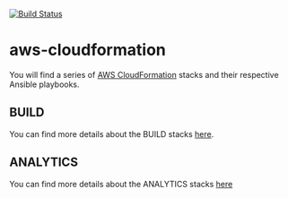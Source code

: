 [![Build Status](https://travis-ci.org/rostskadat/aws-cloudformation.svg?branch=master)](https://travis-ci.org/rostskadat/aws-cloudformation)

# aws-cloudformation

You will find a series of [AWS CloudFormation](https://console.aws.amazon.com/cloudformation/home) stacks and their respective Ansible playbooks.

## BUILD

You can find more details about the BUILD stacks [here](stacks/build).

## ANALYTICS

You can find more details about the ANALYTICS stacks [here](stacks/analytics)

